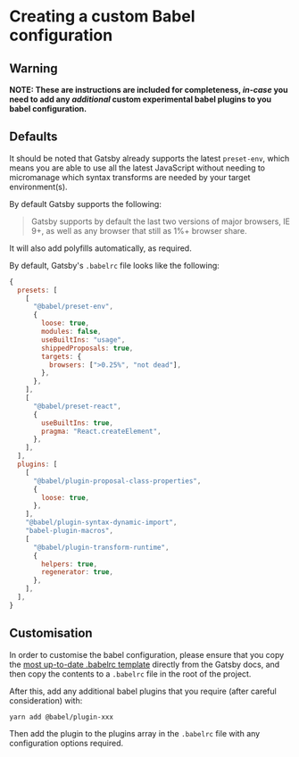 # Creating a custom Babel configuration

## Warning

**NOTE: These are instructions are included for completeness, _in-case_ you need to add any _additional_ custom experimental babel plugins to you babel configuration.**

## Defaults

It should be noted that Gatsby already supports the latest `preset-env`, which means you are able to use all the latest JavaScript without needing to micromanage which syntax transforms are needed by your target environment(s).

By default Gatsby supports the following:

> Gatsby supports by default the last two versions of major browsers, IE 9+, as well as any browser that still as 1%+ browser share.

It will also add polyfills automatically, as required.

By default, Gatsby's `.babelrc` file looks like the following:

```javascript
{
  presets: [
    [
      "@babel/preset-env",
      {
        loose: true,
        modules: false,
        useBuiltIns: "usage",
        shippedProposals: true,
        targets: {
          browsers: [">0.25%", "not dead"],
        },
      },
    ],
    [
      "@babel/preset-react",
      {
        useBuiltIns: true,
        pragma: "React.createElement",
      },
    ],
  ],
  plugins: [
    [
      "@babel/plugin-proposal-class-properties",
      {
        loose: true,
      },
    ],
    "@babel/plugin-syntax-dynamic-import",
    "babel-plugin-macros",
    [
      "@babel/plugin-transform-runtime",
      {
        helpers: true,
        regenerator: true,
      },
    ],
  ],
}
```


## Customisation

In order to customise the babel configuration, please ensure that you copy the [most up-to-date .babelrc template](https://www.gatsbyjs.org/docs/babel/#how-to-use-a-custom-babelrc-file) directly from the Gatsby docs, and then copy the contents to a `.babelrc` file in the root of the project.

After this, add any additional babel plugins that you require (after careful consideration) with:

`yarn add @babel/plugin-xxx`

Then add the plugin to the plugins array in the `.babelrc` file with any configuration options required.